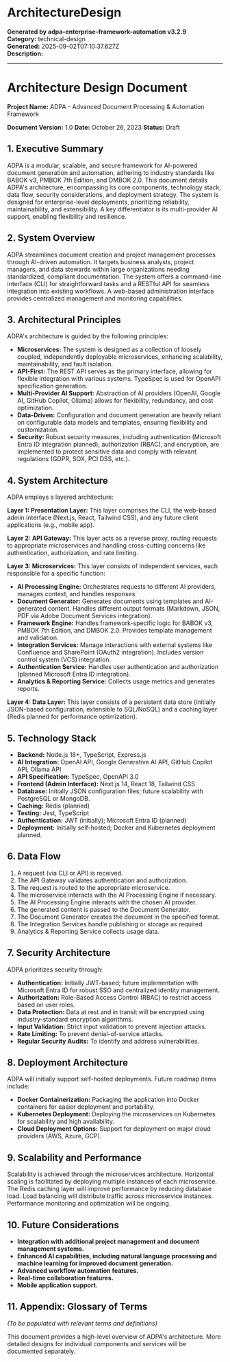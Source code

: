 # ArchitectureDesign

**Generated by adpa-enterprise-framework-automation v3.2.9**  
**Category:** technical-design  
**Generated:** 2025-09-02T07:10:37.627Z  
**Description:** 

---

# Architecture Design Document

**Project Name:** ADPA - Advanced Document Processing & Automation Framework

**Document Version:** 1.0
**Date:** October 26, 2023
**Status:** Draft

## 1. Executive Summary

ADPA is a modular, scalable, and secure framework for AI-powered document generation and automation, adhering to industry standards like BABOK v3, PMBOK 7th Edition, and DMBOK 2.0.  This document details ADPA's architecture, encompassing its core components, technology stack, data flow, security considerations, and deployment strategy.  The system is designed for enterprise-level deployments, prioritizing reliability, maintainability, and extensibility.  A key differentiator is its multi-provider AI support, enabling flexibility and resilience.


## 2. System Overview

ADPA streamlines document creation and project management processes through AI-driven automation.  It targets business analysts, project managers, and data stewards within large organizations needing standardized, compliant documentation.  The system offers a command-line interface (CLI) for straightforward tasks and a RESTful API for seamless integration into existing workflows.  A web-based administration interface provides centralized management and monitoring capabilities.


## 3. Architectural Principles

ADPA's architecture is guided by the following principles:

* **Microservices:**  The system is designed as a collection of loosely coupled, independently deployable microservices, enhancing scalability, maintainability, and fault isolation.
* **API-First:**  The REST API serves as the primary interface, allowing for flexible integration with various systems.  TypeSpec is used for OpenAPI specification generation.
* **Multi-Provider AI Support:**  Abstraction of AI providers (OpenAI, Google AI, GitHub Copilot, Ollama) allows for flexibility, redundancy, and cost optimization.
* **Data-Driven:**  Configuration and document generation are heavily reliant on configurable data models and templates, ensuring flexibility and customization.
* **Security:**  Robust security measures, including authentication (Microsoft Entra ID integration planned), authorization (RBAC), and encryption, are implemented to protect sensitive data and comply with relevant regulations (GDPR, SOX, PCI DSS, etc.).


## 4. System Architecture

ADPA employs a layered architecture:

**Layer 1: Presentation Layer:**  This layer comprises the CLI, the web-based admin interface (Next.js, React, Tailwind CSS), and any future client applications (e.g., mobile app).

**Layer 2: API Gateway:** This layer acts as a reverse proxy, routing requests to appropriate microservices and handling cross-cutting concerns like authentication, authorization, and rate limiting.

**Layer 3: Microservices:**  This layer consists of independent services, each responsible for a specific function:

* **AI Processing Engine:** Orchestrates requests to different AI providers, manages context, and handles responses.
* **Document Generator:**  Generates documents using templates and AI-generated content.  Handles different output formats (Markdown, JSON, PDF via Adobe Document Services integration).
* **Framework Engine:**  Handles framework-specific logic for BABOK v3, PMBOK 7th Edition, and DMBOK 2.0.  Provides template management and validation.
* **Integration Services:**  Manage interactions with external systems like Confluence and SharePoint (OAuth2 integration).  Includes version control system (VCS) integration.
* **Authentication Service:**  Handles user authentication and authorization (planned Microsoft Entra ID integration).
* **Analytics & Reporting Service:** Collects usage metrics and generates reports.


**Layer 4: Data Layer:**  This layer consists of a persistent data store (initially JSON-based configuration, extensible to SQL/NoSQL) and a caching layer (Redis planned for performance optimization).


## 5. Technology Stack

* **Backend:** Node.js 18+, TypeScript, Express.js
* **AI Integration:** OpenAI API, Google Generative AI API, GitHub Copilot API, Ollama API
* **API Specification:** TypeSpec, OpenAPI 3.0
* **Frontend (Admin Interface):** Next.js 14, React 18, Tailwind CSS
* **Database:**  Initially JSON configuration files; future scalability with PostgreSQL or MongoDB.
* **Caching:**  Redis (planned)
* **Testing:** Jest, TypeScript
* **Authentication:** JWT (initially); Microsoft Entra ID (planned)
* **Deployment:**  Initially self-hosted; Docker and Kubernetes deployment planned.


## 6. Data Flow

1. A request (via CLI or API) is received.
2. The API Gateway validates authentication and authorization.
3. The request is routed to the appropriate microservice.
4. The microservice interacts with the AI Processing Engine if necessary.
5. The AI Processing Engine interacts with the chosen AI provider.
6. The generated content is passed to the Document Generator.
7. The Document Generator creates the document in the specified format.
8. The Integration Services handle publishing or storage as required.
9. Analytics & Reporting Service collects usage data.


## 7. Security Architecture

ADPA prioritizes security through:

* **Authentication:**  Initially JWT-based; future implementation with Microsoft Entra ID for robust SSO and centralized identity management.
* **Authorization:** Role-Based Access Control (RBAC) to restrict access based on user roles.
* **Data Protection:**  Data at rest and in transit will be encrypted using industry-standard encryption algorithms.
* **Input Validation:**  Strict input validation to prevent injection attacks.
* **Rate Limiting:**  To prevent denial-of-service attacks.
* **Regular Security Audits:**  To identify and address vulnerabilities.


## 8. Deployment Architecture

ADPA will initially support self-hosted deployments.  Future roadmap items include:

* **Docker Containerization:**  Packaging the application into Docker containers for easier deployment and portability.
* **Kubernetes Deployment:**  Deploying the microservices on Kubernetes for scalability and high availability.
* **Cloud Deployment Options:**  Support for deployment on major cloud providers (AWS, Azure, GCP).


## 9. Scalability and Performance

Scalability is achieved through the microservices architecture.  Horizontal scaling is facilitated by deploying multiple instances of each microservice.  The Redis caching layer will improve performance by reducing database load.  Load balancing will distribute traffic across microservice instances.  Performance monitoring and optimization will be ongoing.


## 10. Future Considerations

* **Integration with additional project management and document management systems.**
* **Enhanced AI capabilities, including natural language processing and machine learning for improved document generation.**
* **Advanced workflow automation features.**
* **Real-time collaboration features.**
* **Mobile application support.**


## 11. Appendix: Glossary of Terms

*(To be populated with relevant terms and definitions)*


This document provides a high-level overview of ADPA's architecture.  More detailed designs for individual components and services will be documented separately.
